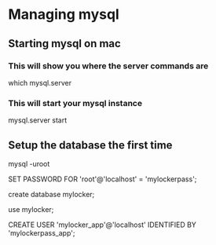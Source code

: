 # Managing mysql

## Starting mysql on mac
### This will show you where the server commands are
which mysql.server  

### This will start your mysql instance
mysql.server start  

## Setup the database the first time
mysql -uroot 

SET PASSWORD FOR 'root'@'localhost' = 'mylockerpass';

create database mylocker;

use mylocker;

CREATE USER 'mylocker_app'@'localhost' IDENTIFIED BY 'mylockerpass_app';
